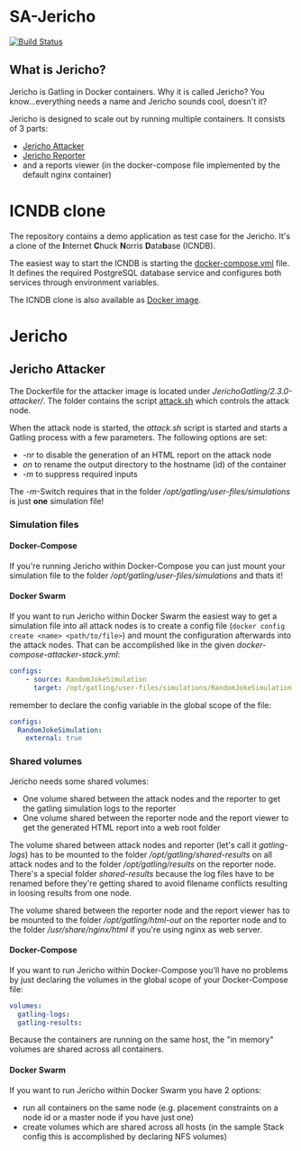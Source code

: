 # SA-Jericho

[![Build Status](https://travis-ci.org/baez90/SA-Jericho.svg?branch=master)](https://travis-ci.org/baez90/SA-Jericho)

## What is Jericho?

Jericho is Gatling in Docker containers.
Why it is called Jericho? You know...everything needs a name and Jericho sounds cool, doesn't it?

Jericho is designed to scale out by running multiple containers.
It consists of 3 parts:

* [Jericho Attacker](https://hub.docker.com/r/baez90/jericho-attacker/)
* [Jericho Reporter](https://hub.docker.com/r/baez90/jericho-reporter/)
* and a reports viewer (in the docker-compose file implemented by the default nginx container)

# ICNDB clone

The repository contains a demo application as test case for the Jericho.
It's a clone of the **I**nternet **C**huck **N**orris **D**ata**b**ase (ICNDB).

The easiest way to start the ICNDB is starting the [docker-compose.yml](./docker-compose.yml) file.
It defines the required PostgreSQL database service and configures both services through environment variables.

The ICNDB clone is also available as [Docker image](https://hub.docker.com/r/baez90/jericho-victim/).

# Jericho

## Jericho Attacker

The Dockerfile for the attacker image is located under _JerichoGatling/2.3.0-attacker/_.
The folder contains the script [attack.sh](./JerichoGatling/2.3.0-attacker/attack.sh) which controls the attack node.

When the attack node is started, the _attack.sh_ script is started and starts a Gatling process with a few parameters. The following options are set:

* _-nr_ to disable the generation of an HTML report on the attack node
* _on_ to rename the output directory to the hostname (id) of the container
* _-m_ to suppress required inputs

The _-m_-Switch requires that in the folder _/opt/gatling/user-files/simulations_ is just **one** simulation file!

### Simulation files

#### Docker-Compose

If you're running Jericho within Docker-Compose you can just mount your simulation file to the folder _/opt/gatling/user-files/simulations_ and thats it!

#### Docker Swarm

If you want to run Jericho within Docker Swarm the easiest way to get a simulation file into all attack nodes is to create a config file (`docker config create <name> <path/to/file>`) and mount the configuration afterwards into the attack nodes.
That can be accomplished like in the given _docker-compose-attacker-stack.yml_:

```yaml
configs:
    - source: RandomJokeSimulation
      target: /opt/gatling/user-files/simulations/RandomJokeSimulation.scala
```

remember to declare the config variable in the global scope of the file:

```yaml
configs:
  RandomJokeSimulation:
    external: true
```

### Shared volumes

Jericho needs some shared volumes:

* One volume shared between the attack nodes and the reporter to get the gatling simulation logs to the reporter
* One volume shared between the reporter node and the report viewer to get the generated HTML report into a web root folder

The volume shared between attack nodes and reporter (let's call it _gatling-logs_) has to be mounted to the folder _/opt/gatling/shared-results_ on all attack nodes and to the folder _/opt/gatling/results_ on the reporter node. There's a special folder _shared-results_ because the log files have to be renamed before they're getting shared to avoid filename conflicts resulting in loosing results from one node.

The volume shared between the reporter node and the report viewer has to be mounted to the folder _/opt/gatling/html-out_ on the reporter node and to the folder _/usr/share/nginx/html_ if you're using nginx as web server.

#### Docker-Compose

If you want to run Jericho within Docker-Compose you'll have no problems by just declaring the volumes in the global scope of your Docker-Compose file:

```yaml
volumes:
  gatling-logs:
  gatling-results:
```

Because the containers are running on the same host, the "in memory" volumes are shared across all containers.

#### Docker Swarm

If you want to run Jericho within Docker Swarm you have 2 options:

* run all containers on the same node (e.g. placement constraints on a node id or a master node if you have just one)
* create volumes which are shared across all hosts (in the sample Stack config this is accomplished by declaring NFS volumes)